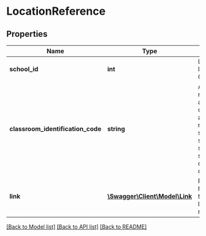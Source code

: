 # LocationReference

## Properties
Name | Type | Description | Notes
------------ | ------------- | ------------- | -------------
**school_id** | **int** | Location Identity Column | [optional] 
**classroom_identification_code** | **string** | A unique number or alphanumeric code assigned to a room by a school, school system, state, or other agency or entity. | [optional] 
**link** | [**\Swagger\Client\Model\Link**](Link.md) | Represents a hyperlink to the related location resource. | [optional] 

[[Back to Model list]](../README.md#documentation-for-models) [[Back to API list]](../README.md#documentation-for-api-endpoints) [[Back to README]](../README.md)


